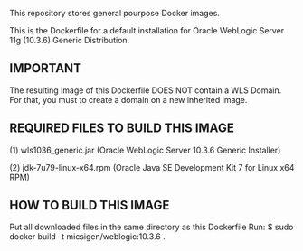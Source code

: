 This repository stores general pourpose Docker images.

This is the Dockerfile for a default installation for Oracle WebLogic Server 11g (10.3.6) Generic Distribution.

IMPORTANT
-----------------------------------------
The resulting image of this Dockerfile DOES NOT contain a WLS Domain.
For that, you must to create a domain on a new inherited image.

REQUIRED FILES TO BUILD THIS IMAGE
-----------------------------------------
(1) wls1036_generic.jar (Oracle WebLogic Server 10.3.6 Generic Installer)

(2) jdk-7u79-linux-x64.rpm (Oracle Java SE Development Kit 7 for Linux x64 RPM)

HOW TO BUILD THIS IMAGE
-----------------------------------------
Put all downloaded files in the same directory as this Dockerfile
Run: 
      $ sudo docker build -t micsigen/weblogic:10.3.6 . 